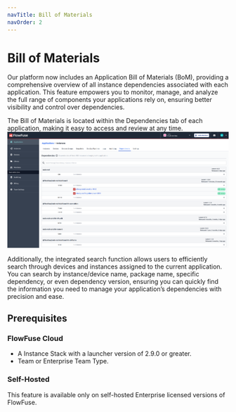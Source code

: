 ```yaml
---
navTitle: Bill of Materials
navOrder: 2
---
```


# Bill of Materials

Our platform now includes an Application Bill of Materials (BoM), providing a comprehensive overview of all instance dependencies associated with each application. This feature empowers you to monitor, manage, and analyze the full range of components your applications rely on, ensuring better visibility and control over dependencies.

The Bill of Materials is located within the Dependencies tab of each application, making it easy to access and review at any time. 
![bom.png](images/bom.png)

Additionally, the integrated search function allows users to efficiently search through devices and instances assigned to the current application. 
You can search by instance/device name, package name, specific dependency, or even dependency version, ensuring you can quickly find the information you need to manage your application’s dependencies with precision and ease.

## Prerequisites
### FlowFuse Cloud
- A Instance Stack with a launcher version of 2.9.0 or greater.
- Team or Enterprise Team Type.

### Self-Hosted

This feature is available only on self-hosted Enterprise licensed versions of FlowFuse.
